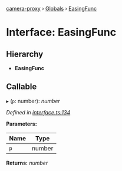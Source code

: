 [camera-proxy](../README.md) › [Globals](../globals.md) › [EasingFunc](easingfunc.md)

# Interface: EasingFunc

## Hierarchy

* **EasingFunc**

## Callable

▸ (`p`: number): *number*

*Defined in [interface.ts:134](https://github.com/alibaba/camera-proxy/blob/b8e0938/src/interface.ts#L134)*

**Parameters:**

Name | Type |
------ | ------ |
`p` | number |

**Returns:** *number*
